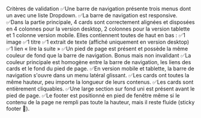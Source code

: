 Critères de validation
✅Une barre de navigation présente trois menus dont un avec une liste Dropdown.
✅La barre de navigation est responsive.
✅Dans la partie principale, 4 cards sont correctement alignées et disposées en 4 colonnes pour la version desktop, 2 colonnes pour la version tablette et 1 colonne version mobile. Elles contiennent toutes de haut en bas :
✅1 image
✅1 titre
✅1 extrait de texte (affiché uniquement en version desktop)
✅1 lien « lire la suite »
✅Un pied de page est présent et possède la même couleur de fond que la barre de navigation.
Bonus mais non invalidant
✅La couleur principale est homogène entre la barre de navigation, les liens des cards et le fond du pied de page.
✅En version mobile et tablette, la barre de navigation s'ouvre dans un menu latéral glissant.
✅Les cards ont toutes la même hauteur, peu importe la longueur de leurs contenus.
✅Les cards sont entièrement cliquables.
✅Une large section sur fond uni est présent avant le pied de page.
✅Le footer est positionné en pied de fenêtre même si le contenu de la page ne rempli pas toute la hauteur, mais il reste fluide (sticky footer 🤫).
